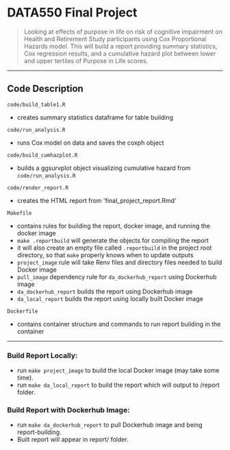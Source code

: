 # DATA550 Final Project

> Looking at effects of purpose in life on 
  risk of cognitive impairment on Health and Retirement Study participants
  using Cox Proportional Hazards model. This will build a report providing
  summary statistics, Cox regression results, and a cumulative hazard plot
  between lower and upper tertiles of Purpose in Life scores.

------------------------------------------------------------------------

## Code Description

`code/build_table1.R`

  - creates summary statistics dataframe for table building

`code/run_analysis.R`

  - runs Cox model on data and saves the coxph object

`code/build_cumhazplot.R`

  - builds a ggsurvplot object visualizing cumulative hazard from `code/run_analysis.R`
  
`code/render_report.R`

  - creates the HTML report from 'final_project_report.Rmd'

`Makefile`

  - contains rules for building the report, docker image, and running the docker image
  - `make .reportbuild` will generate the objects for compiling the report
  - it will also create an empty file called `.reportbuild` in the project root directory, so that `make` properly knows when to update outputs
  - `project_image` rule will take Renv files and directory files needed to build Docker image
  - `pull_image` dependency rule for `da_dockerhub_report` using Dockerhub image
  - `da_dockerhub_report` builds the report using Dockerhub image
  - `da_local_report` builds the report using locally built Docker image
  
`Dockerfile`

  - contains container structure and commands to run report building in the container

------------------------------------------------------------------------

### Build Report Locally:

  - run `make project_image` to build the local Docker image (may take some time).
  - run `make da_local_report` to build the report which will output to /report folder.

### Build Report with Dockerhub Image:

  - run `make da_dockerhub_report` to pull Dockerhub image and being report-building.
  - Built report will appear in report/ folder.
